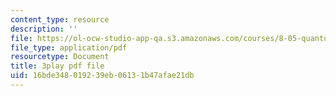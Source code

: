 ```yaml
---
content_type: resource
description: ''
file: https://ol-ocw-studio-app-qa.s3.amazonaws.com/courses/8-05-quantum-physics-ii-fall-2013/16bde348019239eb06131b47afae21db_r2NMWEsNcTs.pdf
file_type: application/pdf
resourcetype: Document
title: 3play pdf file
uid: 16bde348-0192-39eb-0613-1b47afae21db
---
```

